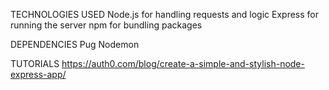 TECHNOLOGIES USED
Node.js for handling requests and logic
Express for running the server
npm for bundling packages

DEPENDENCIES
Pug
Nodemon

TUTORIALS
https://auth0.com/blog/create-a-simple-and-stylish-node-express-app/